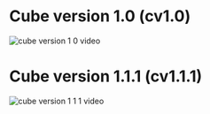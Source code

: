 # Cube version 1.0 (cv1.0)
![cube version 1 0 video](https://github.com/user-attachments/assets/1ed7b8dd-a981-4b05-a06f-1cee2ecfccd8)
# Cube version 1.1.1 (cv1.1.1)
![cube version 1 1 1 video](https://github.com/user-attachments/assets/c267c9ad-af65-43b1-84aa-edeb0c7f6d68)

